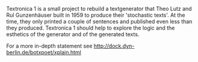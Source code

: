 Textronica 1 is a small project to rebuild a textgenerator that Theo Lutz and Rul Gunzenhäuser built in 1959 to produce their 'stochastic texts'. At the time, they only printed a couple of sentences and published even less than they produced. Textronica 1 should help to explore the logic and the esthetics of the generator and of the generated texts. 

For a more in-depth statement see http://dock.dyn-berlin.de/botxpoet/xplain.html

